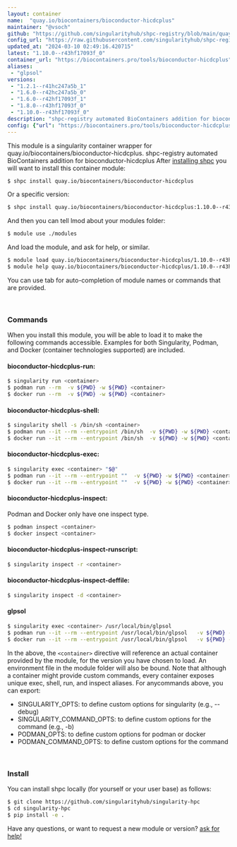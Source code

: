 ```yaml
---
layout: container
name:  "quay.io/biocontainers/bioconductor-hicdcplus"
maintainer: "@vsoch"
github: "https://github.com/singularityhub/shpc-registry/blob/main/quay.io/biocontainers/bioconductor-hicdcplus/container.yaml"
config_url: "https://raw.githubusercontent.com/singularityhub/shpc-registry/main/quay.io/biocontainers/bioconductor-hicdcplus/container.yaml"
updated_at: "2024-03-10 02:49:16.420715"
latest: "1.10.0--r43hf17093f_0"
container_url: "https://biocontainers.pro/tools/bioconductor-hicdcplus"
aliases:
 - "glpsol"
versions:
 - "1.2.1--r41hc247a5b_1"
 - "1.6.0--r42hc247a5b_0"
 - "1.6.0--r42hf17093f_1"
 - "1.8.0--r43hf17093f_0"
 - "1.10.0--r43hf17093f_0"
description: "shpc-registry automated BioContainers addition for bioconductor-hicdcplus"
config: {"url": "https://biocontainers.pro/tools/bioconductor-hicdcplus", "maintainer": "@vsoch", "description": "shpc-registry automated BioContainers addition for bioconductor-hicdcplus", "latest": {"1.10.0--r43hf17093f_0": "sha256:5f3036b077c50aac66f103a29a6f2996959e9aa144ead61dc4cd498bc01866f8"}, "tags": {"1.2.1--r41hc247a5b_1": "sha256:1a07323f2db6f9fd4bf7ff0af0e04da476010810bbf9ca1ac25e125a6693f3fd", "1.6.0--r42hc247a5b_0": "sha256:2e4d62e6812c7619a1c4e202eba328880465a3785ba5fbf27b6b54aa5fccc7b6", "1.6.0--r42hf17093f_1": "sha256:689b796b7a5ee52a21323f46e9ba6ec29010981697703f0771d9bd1449ab58cd", "1.8.0--r43hf17093f_0": "sha256:f840a9f3e8f0e839a97ad9f81236477a210b6c46b89e6e600ef80e4f6e1b135e", "1.10.0--r43hf17093f_0": "sha256:5f3036b077c50aac66f103a29a6f2996959e9aa144ead61dc4cd498bc01866f8"}, "docker": "quay.io/biocontainers/bioconductor-hicdcplus", "aliases": {"glpsol": "/usr/local/bin/glpsol"}}
---
```


This module is a singularity container wrapper for quay.io/biocontainers/bioconductor-hicdcplus.
shpc-registry automated BioContainers addition for bioconductor-hicdcplus
After [installing shpc](#install) you will want to install this container module:


```bash
$ shpc install quay.io/biocontainers/bioconductor-hicdcplus
```

Or a specific version:

```bash
$ shpc install quay.io/biocontainers/bioconductor-hicdcplus:1.10.0--r43hf17093f_0
```

And then you can tell lmod about your modules folder:

```bash
$ module use ./modules
```

And load the module, and ask for help, or similar.

```bash
$ module load quay.io/biocontainers/bioconductor-hicdcplus/1.10.0--r43hf17093f_0
$ module help quay.io/biocontainers/bioconductor-hicdcplus/1.10.0--r43hf17093f_0
```

You can use tab for auto-completion of module names or commands that are provided.

<br>

### Commands

When you install this module, you will be able to load it to make the following commands accessible.
Examples for both Singularity, Podman, and Docker (container technologies supported) are included.

#### bioconductor-hicdcplus-run:

```bash
$ singularity run <container>
$ podman run --rm  -v ${PWD} -w ${PWD} <container>
$ docker run --rm  -v ${PWD} -w ${PWD} <container>
```

#### bioconductor-hicdcplus-shell:

```bash
$ singularity shell -s /bin/sh <container>
$ podman run --it --rm --entrypoint /bin/sh  -v ${PWD} -w ${PWD} <container>
$ docker run --it --rm --entrypoint /bin/sh  -v ${PWD} -w ${PWD} <container>
```

#### bioconductor-hicdcplus-exec:

```bash
$ singularity exec <container> "$@"
$ podman run --it --rm --entrypoint ""  -v ${PWD} -w ${PWD} <container> "$@"
$ docker run --it --rm --entrypoint ""  -v ${PWD} -w ${PWD} <container> "$@"
```

#### bioconductor-hicdcplus-inspect:

Podman and Docker only have one inspect type.

```bash
$ podman inspect <container>
$ docker inspect <container>
```

#### bioconductor-hicdcplus-inspect-runscript:

```bash
$ singularity inspect -r <container>
```

#### bioconductor-hicdcplus-inspect-deffile:

```bash
$ singularity inspect -d <container>
```


#### glpsol

```bash
$ singularity exec <container> /usr/local/bin/glpsol
$ podman run --it --rm --entrypoint /usr/local/bin/glpsol   -v ${PWD} -w ${PWD} <container> -c " $@"
$ docker run --it --rm --entrypoint /usr/local/bin/glpsol   -v ${PWD} -w ${PWD} <container> -c " $@"
```



In the above, the `<container>` directive will reference an actual container provided
by the module, for the version you have chosen to load. An environment file in the
module folder will also be bound. Note that although a container
might provide custom commands, every container exposes unique exec, shell, run, and
inspect aliases. For anycommands above, you can export:

 - SINGULARITY_OPTS: to define custom options for singularity (e.g., --debug)
 - SINGULARITY_COMMAND_OPTS: to define custom options for the command (e.g., -b)
 - PODMAN_OPTS: to define custom options for podman or docker
 - PODMAN_COMMAND_OPTS: to define custom options for the command

<br>

### Install

You can install shpc locally (for yourself or your user base) as follows:

```bash
$ git clone https://github.com/singularityhub/singularity-hpc
$ cd singularity-hpc
$ pip install -e .
```

Have any questions, or want to request a new module or version? [ask for help!](https://github.com/singularityhub/singularity-hpc/issues)